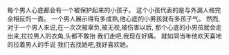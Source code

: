 每个男人心底都会有一个被保护起来的小孩子。
这个小孩代表的是与外漏人格完全相反的一面。
一个男人展示得有多成熟,他心底的小男孩就有多孩子气。
然而,对于一个男人来说,在一次次被辜负,被无视,被伤害以后,
那个心底的小男孩就会走出来,拉拉男人的衣角,头都不敢抬
我们走吧,我现在好痛。
就如同当年他欢天喜地的拉着男人的手说
我们去找她吧,我好喜欢她。